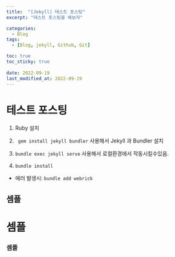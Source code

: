 ```yaml
---
title:  "[Jekyll] 테스트 포스팅"
excerpt: "테스트 포스팅을 해보자"

categories:
  - Blog
tags:
  - [Blog, jekyll, Github, Git]

toc: true
toc_sticky: true
 
date: 2022-09-19
last_modified_at: 2022-09-19
---
```


# 테스트 포스팅

1. Ruby 설치


2. ` gem install jekyll bundler` 사용해서 Jekyll 과 Bundler 설치 


3. `bundle exec jekyll serve` 사용해서 로컬환경에서 작동시킬수있음. 

4. `bundle install`

- 에러 발생시: `bundle add webrick`

## 셈플
# 셈플
### 셈플